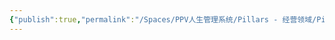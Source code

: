 ```yaml
---
{"publish":true,"permalink":"/Spaces/PPV人生管理系统/Pillars - 经营领域/Pillars - 人生经营领域/运动/增肌减脂计划/力量训练动作库/上斜宽距俯卧撑.md","created":"2025-07-07T18:43:18.357+08:00","modified":"2025-07-09T00:22:52.441+08:00","published":"2025-07-09T00:22:52.441+08:00","cssclasses":""}
---
```


